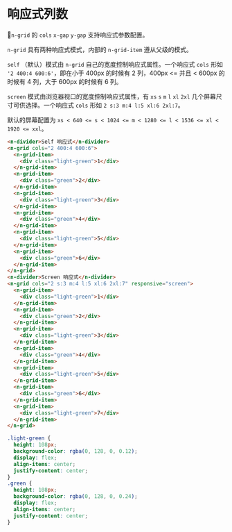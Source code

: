 # 响应式列数

`n-grid` 的 `cols` `x-gap` `y-gap` 支持响应式参数配置。

`n-grid` 具有两种响应式模式，内部的 `n-grid-item` 遵从父级的模式。

`self` （默认）模式由 `n-grid` 自己的宽度控制响应式属性。一个响应式 `cols` 形如 `'2 400:4 600:6'`，即在小于 400px 的时候有 2 列，400px <= 并且 < 600px 的时候有 4 列，大于 600px 的时候有 6 列。

`screen` 模式由浏览器视口的宽度控制响应式属性，有 `xs` `s` `m` `l` `xl` `2xl` 几个屏幕尺寸可供选择。一个响应式 `cols` 形如 `2 s:3 m:4 l:5 xl:6 2xl:7`。

默认的屏幕配置为 `xs < 640 <= s < 1024 <= m < 1280 <= l < 1536 <= xl < 1920 <= xxl`。

```html
<n-divider>Self 响应式</n-divider>
<n-grid cols="2 400:4 600:6">
  <n-grid-item>
    <div class="light-green">1</div>
  </n-grid-item>
  <n-grid-item>
    <div class="green">2</div>
  </n-grid-item>
  <n-grid-item>
    <div class="light-green">3</div>
  </n-grid-item>
  <n-grid-item>
    <div class="green">4</div>
  </n-grid-item>
  <n-grid-item>
    <div class="light-green">5</div>
  </n-grid-item>
  <n-grid-item>
    <div class="green">6</div>
  </n-grid-item>
</n-grid>
<n-divider>Screen 响应式</n-divider>
<n-grid cols="2 s:3 m:4 l:5 xl:6 2xl:7" responsive="screen">
  <n-grid-item>
    <div class="light-green">1</div>
  </n-grid-item>
  <n-grid-item>
    <div class="green">2</div>
  </n-grid-item>
  <n-grid-item>
    <div class="light-green">3</div>
  </n-grid-item>
  <n-grid-item>
    <div class="green">4</div>
  </n-grid-item>
  <n-grid-item>
    <div class="light-green">5</div>
  </n-grid-item>
  <n-grid-item>
    <div class="green">6</div>
  </n-grid-item>
  <n-grid-item>
    <div class="light-green">7</div>
  </n-grid-item>
</n-grid>
```

```css
.light-green {
  height: 108px;
  background-color: rgba(0, 128, 0, 0.12);
  display: flex;
  align-items: center;
  justify-content: center;
}
.green {
  height: 108px;
  background-color: rgba(0, 128, 0, 0.24);
  display: flex;
  align-items: center;
  justify-content: center;
}
```
